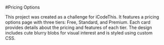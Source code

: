 #Pricing Options

This project was created as a challenge for iCodeThis. It features a pricing options page with three tiers: Free, Standard, and Premium. Each card provides details about the pricing and features of each tier. The design includes cute blurry blobs for visual interest and is styled using custom CSS.